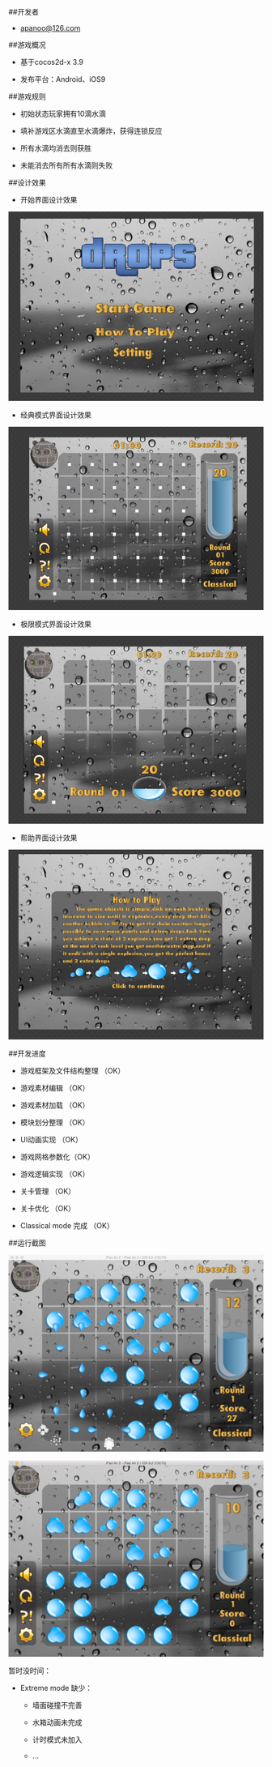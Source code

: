 ##开发者

- apanoo@126.com



##游戏概况

- 基于cocos2d-x 3.9

- 发布平台：Android、iOS9



##游戏规则

- 初始状态玩家拥有10滴水滴

- 填补游戏区水滴直至水滴爆炸，获得连锁反应

- 所有水滴均消去则获胜

- 未能消去所有所有水滴则失败



##设计效果

- 开始界面设计效果



![start](./design/start.png)



- 经典模式界面设计效果



![classical](./design/classical.png)



- 极限模式界面设计效果



![extream](./design/extream.png)



- 帮助界面设计效果



![help](./design/help.png)



##开发进度

- 游戏框架及文件结构整理 （OK）

- 游戏素材编辑 （OK）

- 游戏素材加载 （OK）

- 模块划分整理 （OK）

- UI动画实现   （OK）

- 游戏网格参数化（OK）

- 游戏逻辑实现 （OK）

- 关卡管理    （OK）

- 关卡优化    （OK）

- Classical mode 完成  （OK）



##运行截图



![run1](picture/game-1.png)



![run2](picture/game-2.png)



暂时没时间：

- Extreme mode 缺少：

	- 墙面碰撞不完善

	- 水箱动画未完成

	- 计时模式未加入

	- ...